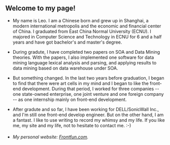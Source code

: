 
## Welcome to my page!

- My name is Leo. I am a Chinese born and grew up in Shanghai, a modern international metropolis and the economic and financial center of China. I graduated from East China Normal University (ECNU). I majored in Computer Science and Technology in ECNU for 6 and a half years and have got bachelor's and master's degree.

- During gradute, I have completed two papers on SOA and Data Mining theories. With the papers, I also implemented one software for data mining language lexical analysis and parsing, and applying results to data mining based on data warehouse under SOA.

- But something changed. In the last two years before graduation, I began to find that there were art cells in my mind and I began to like the front-end development. During that period, I worked for three companies -- one state-owned enterprise, one joint venture and one foreign company -- as one internship mainly on front-end development.

- After gradute and so far, I have been working for DELL/SonicWall Inc., and I'm still one front-end develop engineer. But on the other hand, I am a fantast. I like to use writing to record my whimsy and my life. If you like me, my site and my life, not to hesitate to contact me. :-)

- ###### *My personal website: [Frontfun.com](http://www.frontfun.com)*.